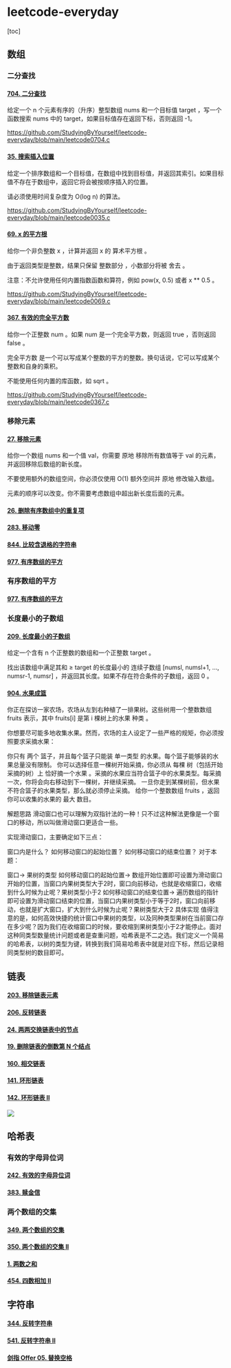 # leetcode-everyday

[toc]

## 数组

### 二分查找

#### [704. 二分查找](https://leetcode.cn/problems/binary-search/)

给定一个 n 个元素有序的（升序）整型数组 nums 和一个目标值 target  ，写一个函数搜索 nums 中的 target，如果目标值存在返回下标，否则返回 -1。

https://github.com/StudyingByYourself/leetcode-everyday/blob/main/leetcode0704.c

#### [35. 搜索插入位置](https://leetcode.cn/problems/search-insert-position/)

给定一个排序数组和一个目标值，在数组中找到目标值，并返回其索引。如果目标值不存在于数组中，返回它将会被按顺序插入的位置。

请必须使用时间复杂度为 O(log n) 的算法。

https://github.com/StudyingByYourself/leetcode-everyday/blob/main/leetcode0035.c

#### [69. x 的平方根 ](https://leetcode.cn/problems/sqrtx/)

给你一个非负整数 x ，计算并返回 x 的 算术平方根 。

由于返回类型是整数，结果只保留 整数部分 ，小数部分将被 舍去 。

注意：不允许使用任何内置指数函数和算符，例如 pow(x, 0.5) 或者 x ** 0.5 。

https://github.com/StudyingByYourself/leetcode-everyday/blob/main/leetcode0069.c

#### [367. 有效的完全平方数](https://leetcode.cn/problems/valid-perfect-square/)

给你一个正整数 num 。如果 num 是一个完全平方数，则返回 true ，否则返回 false 。

完全平方数 是一个可以写成某个整数的平方的整数。换句话说，它可以写成某个整数和自身的乘积。

不能使用任何内置的库函数，如  sqrt 。

https://github.com/StudyingByYourself/leetcode-everyday/blob/main/leetcode0367.c



### 移除元素

#### [27. 移除元素](https://leetcode.cn/problems/remove-element/)

给你一个数组 nums 和一个值 val，你需要 原地 移除所有数值等于 val 的元素，并返回移除后数组的新长度。

不要使用额外的数组空间，你必须仅使用 O(1) 额外空间并 原地 修改输入数组。

元素的顺序可以改变。你不需要考虑数组中超出新长度后面的元素。

#### [26. 删除有序数组中的重复项](https://leetcode.cn/problems/remove-duplicates-from-sorted-array/)

#### [283. 移动零](https://leetcode.cn/problems/move-zeroes/)

#### [844. 比较含退格的字符串](https://leetcode.cn/problems/backspace-string-compare/)

#### [977. 有序数组的平方](https://leetcode.cn/problems/squares-of-a-sorted-array/)



### 有序数组的平方

#### [977. 有序数组的平方](https://leetcode.cn/problems/squares-of-a-sorted-array/)

### 长度最小的子数组

#### [209. 长度最小的子数组](https://leetcode.cn/problems/minimum-size-subarray-sum/)

给定一个含有 n 个正整数的数组和一个正整数 target 。

找出该数组中满足其和 ≥ target 的长度最小的 连续子数组 [numsl, numsl+1, ..., numsr-1, numsr] ，并返回其长度。如果不存在符合条件的子数组，返回 0 。

#### [904. 水果成篮](https://leetcode.cn/problems/fruit-into-baskets/)

你正在探访一家农场，农场从左到右种植了一排果树。这些树用一个整数数组 fruits 表示，其中 fruits[i] 是第 i 棵树上的水果 种类 。

你想要尽可能多地收集水果。然而，农场的主人设定了一些严格的规矩，你必须按照要求采摘水果：

你只有 两个 篮子，并且每个篮子只能装 单一类型 的水果。每个篮子能够装的水果总量没有限制。
你可以选择任意一棵树开始采摘，你必须从 每棵 树（包括开始采摘的树）上 恰好摘一个水果 。采摘的水果应当符合篮子中的水果类型。每采摘一次，你将会向右移动到下一棵树，并继续采摘。
一旦你走到某棵树前，但水果不符合篮子的水果类型，那么就必须停止采摘。
给你一个整数数组 fruits ，返回你可以收集的水果的 最大 数目。



解题思路
滑动窗口也可以理解为双指针法的一种！只不过这种解法更像是一个窗口的移动，所以叫做滑动窗口更适合一些。

实现滑动窗口，主要确定如下三点：

窗口内是什么？
如何移动窗口的起始位置？
如何移动窗口的结束位置？
对于本题：

窗口-> 果树的类型
如何移动窗口的起始位置-> 数组开始位置即可设置为滑动窗口开始的位置，当窗口内果树类型大于2时，窗口向前移动，也就是收缩窗口，收缩到什么时候为止呢？果树类型小于2
如何移动窗口的结束位置-> 遍历数组的指针即可设置为滑动窗口结束的位置，当窗口内果树类型小于等于2时，窗口向前移动，也就是扩大窗口，扩大到什么时候为止呢？果树类型大于2
具体实现
值得注意的是，如何高效快捷的统计窗口中果树的类型，以及同种类型果树在当前窗口存在多少呢？因为我们在收缩窗口的时候，要收缩到果树类型小于2才能停止。面对这种同类型数量统计问题或者是查重问题，哈希表是不二之选。我们定义一个简易的哈希表，以树的类型为键，转换到我们简易哈希表中就是对应下标，然后记录相同类型树的数目即可。



## 链表

#### [203. 移除链表元素](https://leetcode.cn/problems/remove-linked-list-elements/)

#### [206. 反转链表](https://leetcode.cn/problems/reverse-linked-list/)

#### [24. 两两交换链表中的节点](https://leetcode.cn/problems/swap-nodes-in-pairs/)

#### [19. 删除链表的倒数第 N 个结点](https://leetcode.cn/problems/remove-nth-node-from-end-of-list/)

#### [160. 相交链表](https://leetcode.cn/problems/intersection-of-two-linked-lists/)

#### [141. 环形链表](https://leetcode.cn/problems/linked-list-cycle/)

#### [142. 环形链表 II](https://leetcode.cn/problems/linked-list-cycle-ii/)

![](https://clion-1314864710.cos.ap-shanghai.myqcloud.com/imgs/blog/leetcode142.webp)

## 哈希表

### 有效的字母异位词

#### [242. 有效的字母异位词](https://leetcode.cn/problems/valid-anagram/)

#### [383. 赎金信](https://leetcode.cn/problems/ransom-note/)

### 两个数组的交集

#### [349. 两个数组的交集](https://leetcode.cn/problems/intersection-of-two-arrays/)

#### [350. 两个数组的交集 II](https://leetcode.cn/problems/intersection-of-two-arrays-ii/)

#### [1. 两数之和](https://leetcode.cn/problems/two-sum/)

#### [454. 四数相加 II](https://leetcode.cn/problems/4sum-ii/)

## 字符串

#### [344. 反转字符串](https://leetcode.cn/problems/reverse-string/)

#### [541. 反转字符串 II](https://leetcode.cn/problems/reverse-string-ii/)

#### [剑指 Offer 05. 替换空格](https://leetcode.cn/problems/ti-huan-kong-ge-lcof/)

